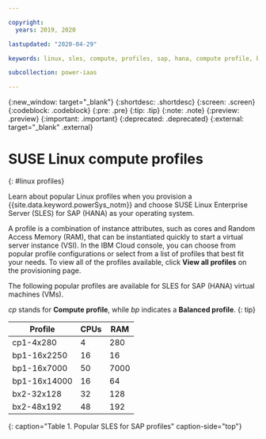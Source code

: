```yaml
---

copyright:
  years: 2019, 2020

lastupdated: "2020-04-29"

keywords: linux, sles, compute, profiles, sap, hana, compute profile, balanced profile

subcollection: power-iaas

---
```


{:new_window: target="_blank"}
{:shortdesc: .shortdesc}
{:screen: .screen}
{:codeblock: .codeblock}
{:pre: .pre}
{:tip: .tip}
{:note: .note}
{:preview: .preview}
{:important: .important}
{:deprecated: .deprecated}
{:external: target="_blank" .external}

# SUSE Linux compute profiles
{: #linux profiles}

Learn about popular Linux profiles when you provision a {{site.data.keyword.powerSys_notm}} and choose SUSE Linux Enterprise Server (SLES) for SAP (HANA) as your operating system.

A profile is a combination of instance attributes, such as cores and Random Access Memory (RAM), that can be instantiated quickly to start a virtual server instance (VSI). In the IBM Cloud console, you can choose from popular profile configurations or select from a list of profiles that best fit your needs. To view all of the profiles available, click **View all profiles** on the provisioning page.

The following popular profiles are available for SLES for SAP (HANA) virtual machines (VMs).

*cp* stands for **Compute profile**, while *bp* indicates a **Balanced profile**.
{: tip}

| Profile      | CPUs | RAM  |
| ------------ | ---- | ---- |
| cp1-4x280    | 4    | 280  |
| bp1-16x2250  | 16   | 16   |
| bp1-16x7000  | 50   | 7000 |
| bp1-16x14000 | 16   | 64   |
| bx2-32x128   | 32   | 128  |
| bx2-48x192   | 48   | 192  |
{: caption="Table 1. Popular SLES for SAP profiles" caption-side="top"}
